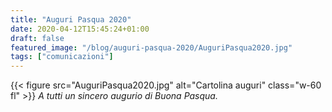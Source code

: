```yaml
---
title: "Auguri Pasqua 2020"
date: 2020-04-12T15:45:24+01:00
draft: false
featured_image: "/blog/auguri-pasqua-2020/AuguriPasqua2020.jpg"
tags: ["comunicazioni"]
---
```


{{< figure src="AuguriPasqua2020.jpg" alt="Cartolina auguri" class="w-60 fl" >}}
*A tutti un sincero augurio di Buona Pasqua.*
